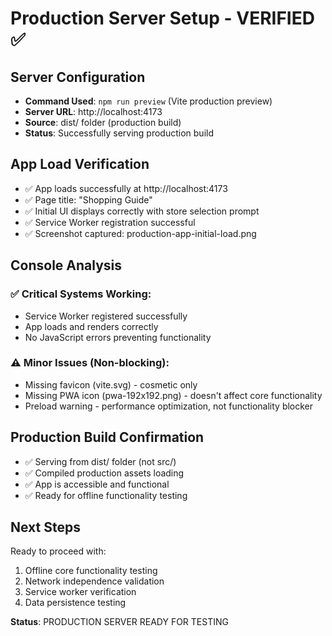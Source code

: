 # Production Server Setup - VERIFIED ✅

## Server Configuration
- **Command Used**: `npm run preview` (Vite production preview)
- **Server URL**: http://localhost:4173
- **Source**: dist/ folder (production build)
- **Status**: Successfully serving production build

## App Load Verification
- ✅ App loads successfully at http://localhost:4173
- ✅ Page title: "Shopping Guide"
- ✅ Initial UI displays correctly with store selection prompt
- ✅ Service Worker registration successful
- ✅ Screenshot captured: production-app-initial-load.png

## Console Analysis
### ✅ Critical Systems Working:
- Service Worker registered successfully
- App loads and renders correctly
- No JavaScript errors preventing functionality

### ⚠️ Minor Issues (Non-blocking):
- Missing favicon (vite.svg) - cosmetic only
- Missing PWA icon (pwa-192x192.png) - doesn't affect core functionality
- Preload warning - performance optimization, not functionality blocker

## Production Build Confirmation
- ✅ Serving from dist/ folder (not src/)
- ✅ Compiled production assets loading
- ✅ App is accessible and functional
- ✅ Ready for offline functionality testing

## Next Steps
Ready to proceed with:
1. Offline core functionality testing
2. Network independence validation
3. Service worker verification
4. Data persistence testing

**Status**: PRODUCTION SERVER READY FOR TESTING